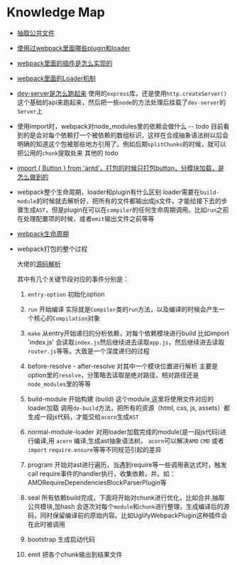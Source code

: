 
# Knowledge Map


* [抽取公共文件](./抽取公共文件.md)

* [使用过webpack里面哪些plugin和loader](./常用plugins和loaders.md)

* [webpack里面的插件是怎么实现的](./plugin机制浅析.md)

* [webpack里面的Loader机制](./loader机制浅析.md)

* [dev-server是怎么跑起来](./浅析dev-server.md)
使用的`express`库，还是使用`http.createServer()`这个基础的api来跑起来，然后把一些`node`的方法处理后挂载了`dev-server`的`Server`上

* 使用import时，webpack对node_modules里的依赖会做什么   --  todo
目前看到的是会对每个依赖打一个被依赖的数组标识，这样在合成抽象语法树以后会明确的知道这个包被那些地方引用了。例如后期`splitChunks`的时候，就可以把公用的`chunk`提取处来
其他的 todo

* [import { Button } from 'antd'，打包的时候只打包button，分模块加载，是怎么做到的](./分包加载解析.md)

* webpack整个生命周期，loader和plugin有什么区别
loader需要在`build-module`的时候就去解析好，把所有的文件都输出成js文件，才能给接下去的步骤生成`AST`，但是plugin在可以在`compiler`的任何生命周期调用。比如`run`之前在处理配置项的时候，或者`emit`输出文件之前等等

* [webpack生命周期](./webpack生命周期.md)

* webpack打包的整个过程

  大佬的[源码解析](https://lihuanghe.github.io/2016/05/30/webpack-source-analyse.html)

  其中有几个关键节段对应的事件分别是：

  1. `entry-option` 初始化option

  2. `run` 开始编译
    实际就是`Compiler`类的`run`方法，以及编译的时候会产生一个核心的`Compilation`对象

  3. `make` 从entry开始递归的分析依赖，对每个依赖模块进行build
    比如import 'index.js' 会读取`index.js`然后继续进去读取`app.js`，然后继续进去读取`router.js`等等。大致是一个深度递归的过程

  4. before-resolve - after-resolve 对其中一个模块位置进行解析
    主要是option里的`resolve`，分策略去读取是绝对路径，相对路径还是`node_modules`里的等等

  5. build-module 开始构建 (build) 这个module,这里将使用文件对应的loader加载
    调用`do-build`方法，把所有的资源（html, css, js, assets）都生成一段js代码，才能交给`acorn`生成`AST`

  6. normal-module-loader 对用loader加载完成的module(是一段js代码)进行编译,用 `acorn` 编译,生成ast抽象语法树。
    `acorn`可以解决`AMD` `CMD` 或者`import` `require.ensure`等等不同规范引起的差异

  7. program 开始对ast进行遍历，当遇到require等一些调用表达式时，触发call require事件的handler执行，收集依赖，并。如：AMDRequireDependenciesBlockParserPlugin等

  8. seal 所有依赖build完成，下面将开始对chunk进行优化，比如合并,抽取公共模块,加hash
    会逐次对每个`module`和`chunk`进行整理，生成编译后的源码，同时保留编译前的原始内容。比如UglifyWebpackPlugin这种插件会在此时被调用

  9. bootstrap 生成启动代码

  10. emit 把各个chunk输出到结果文件

